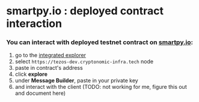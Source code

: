 smartpy.io : deployed contract interaction
===

### You can interact with deployed testnet contract on [smartpy.io](https://smartpy.io):

 1. go to the [integrated explorer](https://smartpy.io/demo/explore.html)
 2. select ``https://tezos-dev.cryptonomic-infra.tech`` node
 3. paste in contract's address
 4. click **explore**
 5. under **Message Builder**, paste in your private key
 6. and interact with the client (TODO: not working for me, figure this out and document here)
